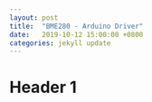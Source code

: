 ```yaml
---
layout: post
title:  "BME280 - Arduino Driver"
date:   2019-10-12 15:00:00 +0800
categories: jekyll update
---
```


# Header 1

